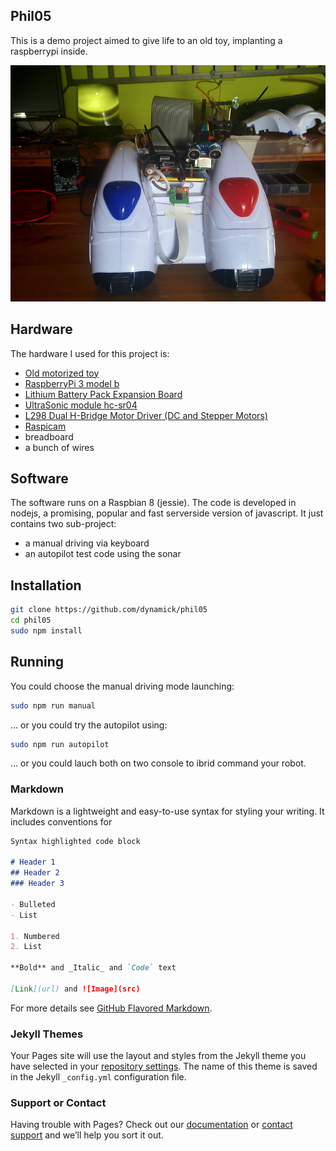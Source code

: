 ## Phil05

This is a demo project aimed to give life to an old toy, implanting a raspberrypi inside.

<img src="docs/front.jpg" alt="front" class="inline"/>

## Hardware

The hardware I used for this project is:
- [Old motorized toy](http://amzn.to/2redi0O)
- [RaspberryPi 3 model b](http://amzn.to/2sqIQ19)
- [Lithium Battery Pack Expansion Board](http://amzn.to/2qJ58dh)
- [UltraSonic module hc-sr04](http://amzn.to/2qJ7poG)
- [L298 Dual H-Bridge Motor Driver (DC and Stepper Motors)](http://amzn.to/2regAB3)
- [Raspicam](http://amzn.to/2sqLEvf)
- breadboard
- a bunch of wires

## Software

The software runs on a Raspbian 8 (jessie). The code is developed in nodejs, a promising, popular and fast serverside version of javascript. It just contains two sub-project: 
- a manual driving via keyboard
- an autopilot test code using the sonar

## Installation

```bash
git clone https://github.com/dynamick/phil05
cd phil05
sudo npm install
```

## Running

You could choose the manual driving mode launching:
```bash
sudo npm run manual
```

... or you could try the autopilot using:
```bash
sudo npm run autopilot
```

... or you could lauch both on two console to ibrid command your robot.





### Markdown

Markdown is a lightweight and easy-to-use syntax for styling your writing. It includes conventions for

```markdown
Syntax highlighted code block

# Header 1
## Header 2
### Header 3

- Bulleted
- List

1. Numbered
2. List

**Bold** and _Italic_ and `Code` text

[Link](url) and ![Image](src)
```

For more details see [GitHub Flavored Markdown](https://guides.github.com/features/mastering-markdown/).

### Jekyll Themes

Your Pages site will use the layout and styles from the Jekyll theme you have selected in your [repository settings](https://github.com/dynamick/phil05/settings). The name of this theme is saved in the Jekyll `_config.yml` configuration file.

### Support or Contact

Having trouble with Pages? Check out our [documentation](https://help.github.com/categories/github-pages-basics/) or [contact support](https://github.com/contact) and we’ll help you sort it out.
